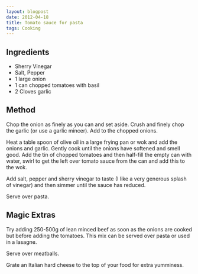 ```yaml
---
layout: blogpost
date: 2012-04-18
title: Tomato sauce for pasta
tags: Cooking
---
```


## Ingredients

- Sherry Vinegar
- Salt, Pepper
- 1 large onion
- 1 can chopped tomatoes with basil
- 2 Cloves garlic

## Method

Chop the onion as finely as you can and set aside. Crush and finely chop the garlic (or use a garlic mincer). Add to the chopped onions.

Heat a table spoon of olive oil in a large frying pan or wok and add the onions and garlic. Gently cook until the onions have softened and smell good. Add the tin of chopped tomatoes and then half-fill the empty can with water, swirl to get the left over tomato sauce from the can and add this to the wok.

Add salt, pepper and sherry vinegar to taste (I like a very generous splash of vinegar) and then simmer until the sauce has reduced.

Serve over pasta.

## Magic Extras

Try adding 250-500g of lean minced beef as soon as the onions are cooked but before adding the tomatoes. This mix can be served over pasta or used in a lasagne.

Serve over meatballs.

Grate an Italian hard cheese to the top of your food for extra yumminess.


